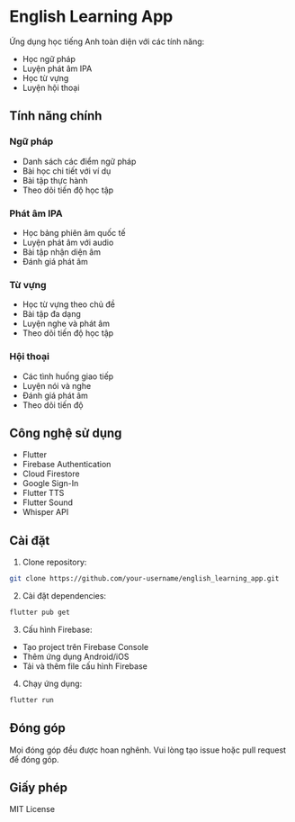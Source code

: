 # English Learning App

Ứng dụng học tiếng Anh toàn diện với các tính năng:
- Học ngữ pháp
- Luyện phát âm IPA
- Học từ vựng
- Luyện hội thoại

## Tính năng chính

### Ngữ pháp
- Danh sách các điểm ngữ pháp
- Bài học chi tiết với ví dụ
- Bài tập thực hành
- Theo dõi tiến độ học tập

### Phát âm IPA
- Học bảng phiên âm quốc tế
- Luyện phát âm với audio
- Bài tập nhận diện âm
- Đánh giá phát âm

### Từ vựng
- Học từ vựng theo chủ đề
- Bài tập đa dạng
- Luyện nghe và phát âm
- Theo dõi tiến độ học tập

### Hội thoại
- Các tình huống giao tiếp
- Luyện nói và nghe
- Đánh giá phát âm
- Theo dõi tiến độ

## Công nghệ sử dụng

- Flutter
- Firebase Authentication
- Cloud Firestore
- Google Sign-In
- Flutter TTS
- Flutter Sound
- Whisper API

## Cài đặt

1. Clone repository:
```bash
git clone https://github.com/your-username/english_learning_app.git
```

2. Cài đặt dependencies:
```bash
flutter pub get
```

3. Cấu hình Firebase:
- Tạo project trên Firebase Console
- Thêm ứng dụng Android/iOS
- Tải và thêm file cấu hình Firebase

4. Chạy ứng dụng:
```bash
flutter run
```

## Đóng góp

Mọi đóng góp đều được hoan nghênh. Vui lòng tạo issue hoặc pull request để đóng góp.

## Giấy phép

MIT License
